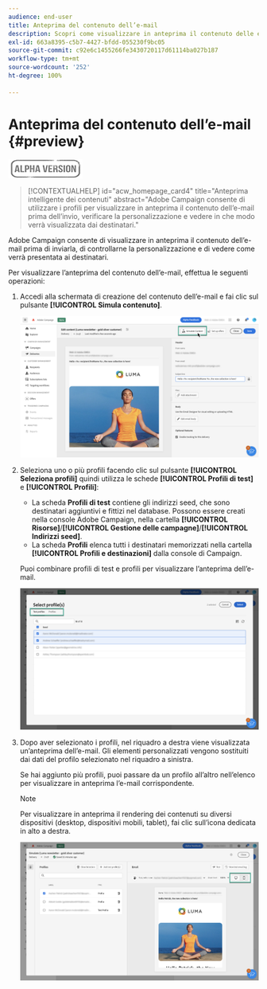 ```yaml
---
audience: end-user
title: Anteprima del contenuto dell’e-mail
description: Scopri come visualizzare in anteprima il contenuto delle e-mail nell’interfaccia utente di Campaign Web
exl-id: 663a8395-c5b7-4427-bfdd-055230f9bc05
source-git-commit: c92e6c1455266fe3430720117d61114ba027b187
workflow-type: tm+mt
source-wordcount: '252'
ht-degree: 100%

---
```


# Anteprima del contenuto dell’e-mail {#preview}

![](../assets/do-not-localize/badge.png)

>[!CONTEXTUALHELP]
>id="acw_homepage_card4"
>title="Anteprima intelligente dei contenuti"
>abstract="Adobe Campaign consente di utilizzare i profili per visualizzare in anteprima il contenuto dell’e-mail prima dell’invio, verificare la personalizzazione e vedere in che modo verrà visualizzata dai destinatari."

Adobe Campaign consente di visualizzare in anteprima il contenuto dell’e-mail prima di inviarla, di controllarne la personalizzazione e di vedere come verrà presentata ai destinatari.

Per visualizzare l’anteprima del contenuto dell’e-mail, effettua le seguenti operazioni:

1. Accedi alla schermata di creazione del contenuto dell’e-mail e fai clic sul pulsante **[!UICONTROL Simula contenuto]**.

   ![](assets/simulate.png)

1. Seleziona uno o più profili facendo clic sul pulsante **[!UICONTROL Seleziona profili]** quindi utilizza le schede **[!UICONTROL Profili di test]** e **[!UICONTROL Profili]**:

   * La scheda **Profili di test** contiene gli indirizzi seed, che sono destinatari aggiuntivi e fittizi nel database. Possono essere creati nella console Adobe Campaign, nella cartella **[!UICONTROL Risorse]**/**[!UICONTROL Gestione delle campagne]**/**[!UICONTROL Indirizzi seed]**.
   * La scheda **Profili** elenca tutti i destinatari memorizzati nella cartella **[!UICONTROL Profili e destinazioni]** dalla console di Campaign.

   Puoi combinare profili di test e profili per visualizzare l’anteprima dell’e-mail.

   ![](assets/preview-profile.png)

1. Dopo aver selezionato i profili, nel riquadro a destra viene visualizzata un’anteprima dell’e-mail. Gli elementi personalizzati vengono sostituiti dai dati del profilo selezionato nel riquadro a sinistra.

   Se hai aggiunto più profili, puoi passare da un profilo all’altro nell’elenco per visualizzare in anteprima l’e-mail corrispondente.

   >[!NOTE]
   >
   >Per visualizzare in anteprima il rendering dei contenuti su diversi dispositivi (desktop, dispositivi mobili, tablet), fai clic sull’icona dedicata in alto a destra.

   ![](assets/preview.png)


